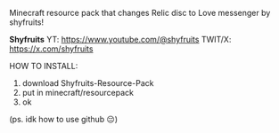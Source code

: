 Minecraft resource pack that changes Relic disc to Love messenger by shyfruits!

**Shyfruits**
  YT: https://www.youtube.com/@shyfruits
  TWIT/X: https://x.com/shyfruits


HOW TO INSTALL:

1) download Shyfruits-Resource-Pack
2) put in minecraft/resourcepack
3) ok

(ps. idk how to use github 😔)
